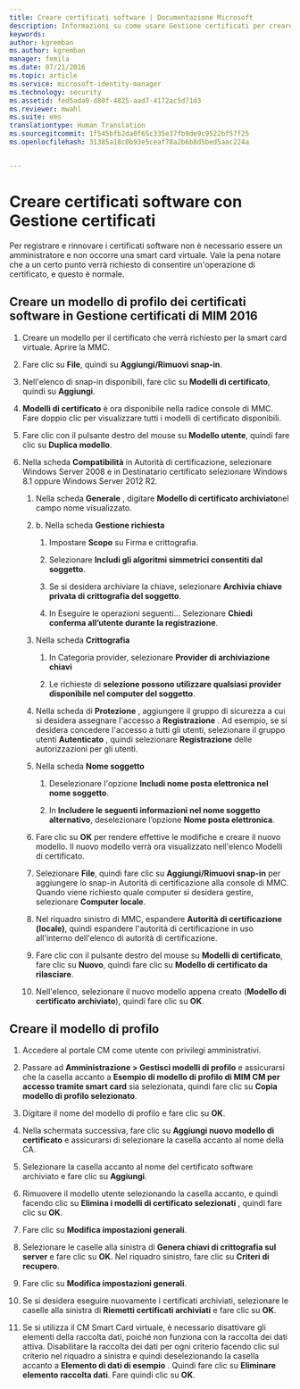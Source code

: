 ```yaml
---
title: Creare certificati software | Documentazione Microsoft
description: Informazioni su come usare Gestione certificati per creare e rinnovare certificati software con i modelli di profilo.
keywords: 
author: kgremban
ms.author: kgremban
manager: femila
ms.date: 07/21/2016
ms.topic: article
ms.service: microsoft-identity-manager
ms.technology: security
ms.assetid: fed5ada9-d80f-4825-aad7-4172ac5d71d3
ms.reviewer: mwahl
ms.suite: ems
translationtype: Human Translation
ms.sourcegitcommit: 1f545bfb2da0f65c335e37fb9de9c9522bf57f25
ms.openlocfilehash: 31385a18c0b93e5ceaf78a2b6b8d5bed5aac224a


---
```


# <a name="create-software-certificates-with-certificate-manager"></a>Creare certificati software con Gestione certificati
Per registrare e rinnovare i certificati software non è necessario essere un amministratore e non occorre una smart card virtuale. Vale la pena notare che a un certo punto verrà richiesto di consentire un'operazione di certificato, e questo è normale.

## <a name="create-a-software-certificate-profile-template-in-mim-2016-certificate-manager"></a>Creare un modello di profilo dei certificati software in Gestione certificati di MIM 2016

1.  Creare un modello per il certificato che verrà richiesto per la smart card virtuale. Aprire la MMC.

2.  Fare clic su **File**, quindi su **Aggiungi/Rimuovi snap-in**.

3.  Nell'elenco di snap-in disponibili, fare clic su **Modelli di certificato**, quindi su **Aggiungi**.

4.  **Modelli di certificato** è ora disponibile nella radice console di MMC. Fare doppio clic per visualizzare tutti i modelli di certificato disponibili.

5.  Fare clic con il pulsante destro del mouse su **Modello utente**, quindi fare clic su **Duplica modello**.

6.  Nella scheda **Compatibilità** in Autorità di certificazione, selezionare Windows Server 2008 e in Destinatario certificato selezionare Windows 8.1 oppure Windows Server 2012 R2.

    1.  Nella scheda **Generale** , digitare **Modello di certificato archiviato**nel campo nome visualizzato.

    2.  b.  Nella scheda **Gestione richiesta**

        1.  Impostare **Scopo** su Firma e crittografia.

        2.  Selezionare **Includi gli algoritmi simmetrici consentiti dal soggetto**.

        3.  Se si desidera archiviare la chiave, selezionare **Archivia chiave privata di crittografia del soggetto**.

        4.  In Eseguire le operazioni seguenti... Selezionare **Chiedi conferma all’utente durante la registrazione**.

    3.  Nella scheda **Crittografia**

        1.  In Categoria provider, selezionare **Provider di archiviazione chiavi**

        2.  Le richieste di **selezione possono utilizzare qualsiasi provider disponibile nel computer del soggetto**.

    4.  Nella scheda di **Protezione** , aggiungere il gruppo di sicurezza a cui si desidera assegnare l'accesso a **Registrazione** . Ad esempio, se si desidera concedere l'accesso a tutti gli utenti, selezionare il gruppo utenti **Autenticato** , quindi selezionare **Registrazione** delle autorizzazioni per gli utenti.

    5.  Nella scheda **Nome soggetto**

        1.  Deselezionare l'opzione **Includi nome posta elettronica nel nome soggetto**.

        2.  In **Includere le seguenti informazioni nel nome soggetto alternativo**, deselezionare l’opzione **Nome posta elettronica**.

    6.  Fare clic su **OK** per rendere effettive le modifiche e creare il nuovo modello. Il nuovo modello verrà ora visualizzato nell'elenco Modelli di certificato.

    7.  Selezionare **File**, quindi fare clic su **Aggiungi/Rimuovi snap-in** per aggiungere lo snap-in Autorità di certificazione alla console di MMC. Quando viene richiesto quale computer si desidera gestire, selezionare **Computer locale**.

    8.  Nel riquadro sinistro di MMC, espandere **Autorità di certificazione (locale)**, quindi espandere l'autorità di certificazione in uso all'interno dell'elenco di autorità di certificazione.

    9. Fare clic con il pulsante destro del mouse su **Modelli di certificato**, fare clic su **Nuovo**, quindi fare clic su **Modello di certificato da rilasciare**.

    10. Nell'elenco, selezionare il nuovo modello appena creato (**Modello di certificato archiviato**), quindi fare clic su **OK**.

## <a name="create-the-profile-template"></a>Creare il modello di profilo

1.  Accedere al portale CM come utente con privilegi amministrativi.

2.  Passare ad **Amministrazione &gt; Gestisci modelli di profilo** e assicurarsi che la casella accanto a **Esempio di modello di profilo di MIM CM per accesso tramite smart card** sia selezionata, quindi fare clic su **Copia modello di profilo selezionato**.

3.  Digitare il nome del modello di profilo e fare clic su **OK**.

4.  Nella schermata successiva, fare clic su **Aggiungi nuovo modello di certificato** e assicurarsi di selezionare la casella accanto al nome della CA.

5.  Selezionare la casella accanto al nome del certificato software archiviato e fare clic su **Aggiungi**.

6.  Rimuovere il modello utente selezionando la casella accanto, e quindi facendo clic su **Elimina i modelli di certificato selezionati** , quindi fare clic su **OK**.

7.  Fare clic su **Modifica impostazioni generali**.

8.  Selezionare le caselle alla sinistra di **Genera chiavi di crittografia sul server** e fare clic su **OK**. Nel riquadro sinistro, fare clic su **Criteri di recupero**.

9. Fare clic su **Modifica impostazioni generali**.

10. Se si desidera eseguire nuovamente i certificati archiviati, selezionare le caselle alla sinistra di **Riemetti certificati archiviati** e fare clic su **OK**.

11. Se si utilizza il CM Smart Card virtuale, è necessario disattivare gli elementi della raccolta dati, poiché non funziona con la raccolta dei dati attiva. Disabilitare la raccolta dei dati per ogni criterio facendo clic sul criterio nel riquadro a sinistra e quindi deselezionando la casella accanto a **Elemento di dati di esempio** . Quindi fare clic su **Eliminare elemento raccolta dati**. Fare quindi clic su **OK**.



<!--HONumber=Nov16_HO2-->


